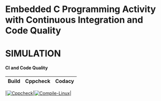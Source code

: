 # Embedded C Programming Activity with Continuous Integration and Code Quality

# SIMULATION


#### CI and Code Quality
|Build|Cppcheck|Codacy|
|:--:|:--:|:--:|

|[![Cppcheck](https://github.com/preethamnalla4/EmbC_Activities/actions/workflows/CodeQuality.yml/badge.svg)](https://github.com/preethamnalla4/EmbC_Activities/actions/workflows/CodeQuality.yml)|[![Compile-Linux](https://github.com/preethamnalla4/EmbC_Activities/actions/workflows/Compile.yml/badge.svg)](https://github.com/preethamnalla4/EmbC_Activities/actions/workflows/Compile.yml)|




